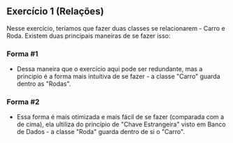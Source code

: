 ## Exercício 1 (Relações)
Nesse exercício, teríamos que fazer duas classes se relacionarem - Carro e Roda.
Existem duas principais maneiras de se fazer isso:

### Forma #1
- Dessa maneira que o exercício aqui pode ser redundante, mas a principio é a forma mais intuítiva de se fazer - a classe "Carro" guarda dentro as "Rodas".

### Forma #2
- Essa forma é mais otimizada e mais fácil de se fazer (comparada com a de cima), ela ultiliza do princípio de "Chave Estrangeira" visto em Banco de Dados - a classe "Roda" guarda dentro de si o "Carro".

